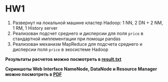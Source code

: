 # HW1

1. Развернут на локальной машине кластер Hadoop: 1 NN, 2 DN + 2 NM, 1 RM, 1 History server
2. Реализован подсчет среднего и дисперсии для поля `price` в стандартной имплементации при помощи pandas
3. Реализован механизм MapReduce для подсчета среднего и дисперсии поля `price` в экосистеме Hadoop

**Результаты расчетов можно посмотреть в [result.txt](result.txt)**

**Скриншоты Web Interface NameNode, DataNode и Resource Manager можно посмотреть в [PDF](Screenshots-for-Hadoop-Cluster-and-result-MapReduce.pdf)**